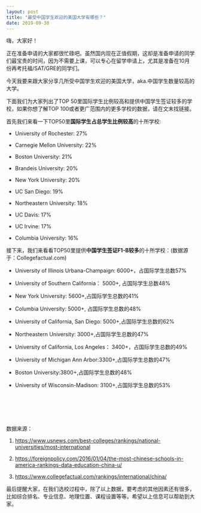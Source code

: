 ```yaml
---
layout: post
title: "最受中国学生欢迎的美国大学有哪些？"
date: 2019-09-30
---
```


嗨，大家好！

正在准备申请的大家都很忙碌吧。虽然国内现在正值假期，这却是准备申请的同学们最宝贵的时间，因为不需要上课，可以专心在留学申请上，尤其是准备在10月份再考托福/SAT/GRE的同学们。

今天我要来跟大家分享几所受中国学生欢迎的美国大学，aka.中国学生数量较高的大学。

下面我们为大家列出了TOP 50里国际学生比例较高和提供中国学生签证较多的学校，如果你想了解TOP 100或者更广范围内的更多学校的数据，请在文末找链接。

首先我们来看一下TOP50里**国际学生占总学生比例较高**的十所学校:  
 * University of Rochester: 27%

 * Carnegie Mellon University: 22%

 * Boston University: 21%

 * Brandeis University: 20%

 * New York University: 20%

 * UC San Diego: 19%

 * Northeastern University: 18%

 * UC Davis: 17%

 * UC Irvine: 17%

 * Columbia University: 16%


接下来，我们来看看TOP50里提供**中国学生签证F1-B较多**的十所学校：(数据源于：Collegefactual.com)  
 * University of Illinois Urbana-Champaign: 6000+，占国际学生总数57%

 * University of Southern California： 5000+, 占国际学生总数48%

 * New York University: 5600+,占国际学生总数的41%

 * Columbia University: 5000+, 占国际学生总数的48%

 * University of California, San Diego: 5000+,占国际学生总数的62%

 * Northeastern University: 3000+,占国际学生总数的47%

 * University of California, Los Angeles： 3400+，占国际学生总数的49%

 * University of Michigan Ann Arbor:3300+,占国际学生总数的47%

 * Boston University:3800+,占国际学生总数的48%

 * University of Wisconsin-Madison: 3100+,占国际学生总数的53%

<br>
<br>
<br>
<br>

数据来源：  
 1. https://www.usnews.com/best-colleges/rankings/national-universities/most-international

 2. https://foreignpolicy.com/2016/01/04/the-most-chinese-schools-in-america-rankings-data-education-china-u/

 3. https://www.collegefactual.com/rankings/international/china/

最后提醒大家，在我们选校过程中，除了以上数据，要考虑的其他因素还有很多，比如综合排名、专业信息、地理位置、课程设置等等。希望以上信息可以帮助到大家。

